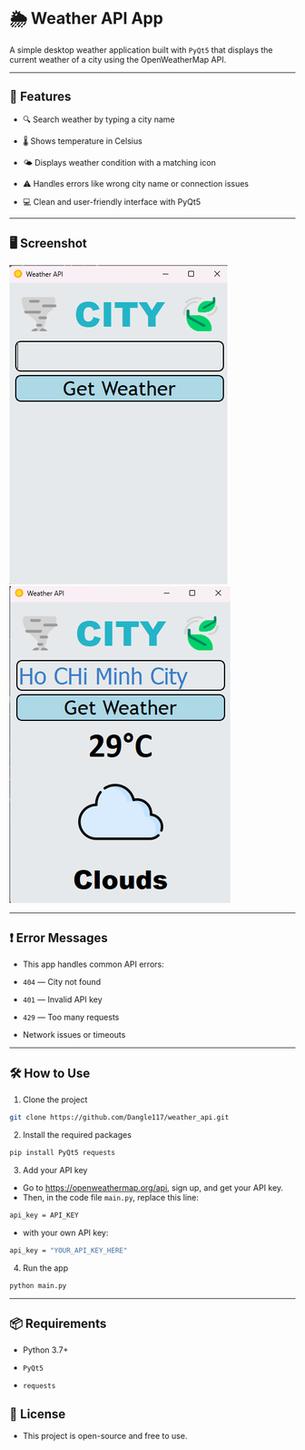 # 🌦️ Weather API App
A simple desktop weather application built with `PyQt5` that displays the current weather of a city using the OpenWeatherMap API.

---

## 📌 Features
- 🔍 Search weather by typing a city name

- 🌡️ Shows temperature in Celsius

- 🌤️ Displays weather condition with a matching icon

- ⚠️ Handles errors like wrong city name or connection issues

- 💻 Clean and user-friendly interface with PyQt5

---

## 🖥️ Screenshot
![UI_photo](UI_imagines/UI_photo.png)
![UI_photo](UI_imagines/UI_photo_result.png)

---

## ❗ Error Messages

- This app handles common API errors:

- `404` — City not found

- `401` — Invalid API key

- `429` — Too many requests

- Network issues or timeouts

---

## 🛠️ How to Use

1. Clone the project
``` bash
git clone https://github.com/Dangle117/weather_api.git
```

2. Install the required packages

``` bash
pip install PyQt5 requests
```
3. Add your API key
- Go to https://openweathermap.org/api, sign up, and get your API key.
- Then, in the code file `main.py`, replace this line:

```bash 
api_key = API_KEY
```
- with your own API key:

``` bash
api_key = "YOUR_API_KEY_HERE"
```
4. Run the app
``` bash
python main.py
```


---

## 📦 Requirements

- Python 3.7+

- `PyQt5`

- `requests`

## 📃 License

- This project is open-source and free to use.

